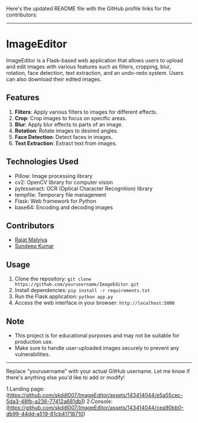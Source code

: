 Here's the updated README file with the GitHub profile links for the contributors:

---

# ImageEditor

ImageEditor is a Flask-based web application that allows users to upload and edit images with various features such as filters, cropping, blur, rotation, face detection, text extraction, and an undo-redo system. Users can also download their edited images.

## Features

1. **Filters**: Apply various filters to images for different effects.
2. **Crop**: Crop images to focus on specific areas.
3. **Blur**: Apply blur effects to parts of an image.
4. **Rotation**: Rotate images to desired angles.
5. **Face Detection**: Detect faces in images.
6. **Text Extraction**: Extract text from images.

## Technologies Used

- Pillow: Image processing library
- cv2: OpenCV library for computer vision
- pytesseract: OCR (Optical Character Recognition) library
- tempfile: Temporary file management
- Flask: Web framework for Python
- base64: Encoding and decoding images

## Contributors

- [Rajat Malviya](https://github.com/rajat-malvi)
- [Sundeep Kumar](https://github.com/sundeepkumar)

## Usage

1. Clone the repository: `git clone https://github.com/yourusername/ImageEditor.git`
2. Install dependencies: `pip install -r requirements.txt`
3. Run the Flask application: `python app.py`
4. Access the web interface in your browser: `http://localhost:5000`

## Note

- This project is for educational purposes and may not be suitable for production use.
- Make sure to handle user-uploaded images securely to prevent any vulnerabilities.

---

Replace "yourusername" with your actual GitHub username. Let me know if there's anything else you'd like to add or modify!

1.Landing page:(https://github.com/skddl007/ImageEditor/assets/143414044/e5a55cec-5da3-48fb-a236-77412a681db1)
2.Console:(https://github.com/skddl007/ImageEditor/assets/143414044/cea90bb0-db99-44dd-a519-81cb41718710)
